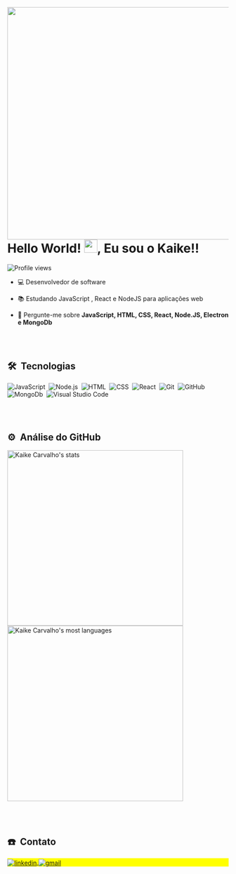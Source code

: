 <img align="right" height="530em"
src="https://raw.githubusercontent.com/gist/akiwnl/4e09035b9bf48b78bd82caad53b439df/raw/9f450b581e6d75b6197bf37db532b77978684b33/githubcard.svg"/>
<h1 align="left">Hello World! <img src="https://raw.githubusercontent.com/kaueMarques/kaueMarques/master/hi.gif" height="30px">, Eu sou o Kaike!!</h1>
<p align="left"> <img src="https://komarev.com/ghpvc/?username=akiwnl&color=yellow" alt="Profile views" /> </p>

- 💻 Desenvolvedor de software 

- 📚 Estudando JavaScript , React e NodeJS para aplicações web

- 💬 Pergunte-me sobre **JavaScript, HTML, CSS, React, Node.JS, Electron e MongoDb**




<br><br>

## 🛠 &nbsp;Tecnologias

![JavaScript](https://img.shields.io/badge/-JavaScript-05122A?style=flat&logo=javascript)&nbsp;
![Node.js](https://img.shields.io/badge/-Node.js-05122A?style=flat&logo=node.js)&nbsp;
![HTML](https://img.shields.io/badge/-HTML-05122A?style=flat&logo=HTML5)&nbsp;
![CSS](https://img.shields.io/badge/-CSS-05122A?style=flat&logo=CSS3&logoColor=1572B6)&nbsp;
![React](https://img.shields.io/badge/-React-05122A?style=flat&logo=react)&nbsp;
![Git](https://img.shields.io/badge/-Git-05122A?style=flat&logo=git)&nbsp;
![GitHub](https://img.shields.io/badge/-GitHub-05122A?style=flat&logo=github)&nbsp;
![MongoDb](https://img.shields.io/badge/-MongoDb-05122A?style=flat&logo=mongodb)&nbsp;
![Visual Studio Code](https://img.shields.io/badge/-Visual%20Studio%20Code-05122A?style=flat&logo=visual-studio-code&logoColor=007ACC)&nbsp;


<br><br>

## ⚙️ &nbsp;Análise do GitHub

<p align="left">
<img width="400em" src="https://github-readme-stats.vercel.app/api?username=akiwnl&show_icons=true&theme=radical" alt="Kaike Carvalho's stats"/>
<img width="400em" src="https://github-readme-stats.vercel.app/api/top-langs/?username=akiwnl&layout=compact&theme=radical" alt="Kaike Carvalho's most languages"/>
</p>


<br><br>

## ☎️ &nbsp;Contato

<p align="left" style="background:yellow">

<a href="https://www.linkedin.com/in/kaikecarvalho/" target="_blank">
  <img align="center" src="https://img.shields.io/badge/-Kaike_Carvalho-05122A?style=flat&logo=linkedin" alt="linkedin"/>
</a>

<a href="mailto:carvalhokaike69@gmail.com" target="_blank">
 <img align="center" src="https://img.shields.io/badge/-carvalhokaike69@gmail.com-05122A?style=flat&logo=gmail" alt="gmail"/>
</a>
</p>


